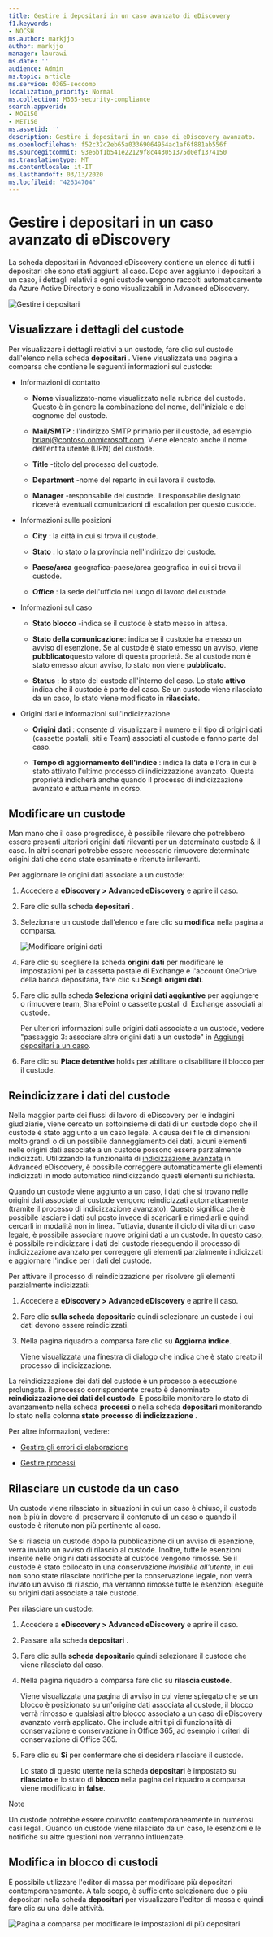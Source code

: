 ```yaml
---
title: Gestire i depositari in un caso avanzato di eDiscovery
f1.keywords:
- NOCSH
ms.author: markjjo
author: markjjo
manager: laurawi
ms.date: ''
audience: Admin
ms.topic: article
ms.service: O365-seccomp
localization_priority: Normal
ms.collection: M365-security-compliance
search.appverid:
- MOE150
- MET150
ms.assetid: ''
description: Gestire i depositari in un caso di eDiscovery avanzato.
ms.openlocfilehash: f52c32c2eb65a03369064954ac1af6f881ab556f
ms.sourcegitcommit: 93e6bf1b541e22129f8c443051375d0ef1374150
ms.translationtype: MT
ms.contentlocale: it-IT
ms.lasthandoff: 03/13/2020
ms.locfileid: "42634704"
---
```

# <a name="manage-custodians-in-an-advanced-ediscovery-case"></a>Gestire i depositari in un caso avanzato di eDiscovery

La scheda depositari in Advanced eDiscovery contiene un elenco di tutti i depositari che sono stati aggiunti al caso. Dopo aver aggiunto i depositari a un caso, i dettagli relativi a ogni custode vengono raccolti automaticamente da Azure Active Directory e sono visualizzabili in Advanced eDiscovery.

![Gestire i depositari](../media/CustodianDetails.PNG)

## <a name="view-custodian-details"></a>Visualizzare i dettagli del custode

Per visualizzare i dettagli relativi a un custode, fare clic sul custode dall'elenco nella scheda **depositari** . Viene visualizzata una pagina a comparsa che contiene le seguenti informazioni sul custode:

- Informazioni di contatto

  - **Nome** visualizzato-nome visualizzato nella rubrica del custode. Questo è in genere la combinazione del nome, dell'iniziale e del cognome del custode.
  
   - **Mail/SMTP** : l'indirizzo SMTP primario per il custode, ad esempio brianj@contoso.onmicrosoft.com. Viene elencato anche il nome dell'entità utente (UPN) del custode.

  - **Title** -titolo del processo del custode.

  - **Department** -nome del reparto in cui lavora il custode.

  - **Manager** -responsabile del custode. Il responsabile designato riceverà eventuali comunicazioni di escalation per questo custode.
  
- Informazioni sulle posizioni

  - **City** : la città in cui si trova il custode.

  - **Stato** : lo stato o la provincia nell'indirizzo del custode.

  - **Paese/area** geografica-paese/area geografica in cui si trova il custode.

  - **Office** : la sede dell'ufficio nel luogo di lavoro del custode.

- Informazioni sul caso

  - **Stato blocco** -indica se il custode è stato messo in attesa. 

  - **Stato della comunicazione**: indica se il custode ha emesso un avviso di esenzione. Se al custode è stato emesso un avviso, viene **pubblicato**questo valore di questa proprietà. Se al custode non è stato emesso alcun avviso, lo stato non viene **pubblicato**. 

  - **Status** : lo stato del custode all'interno del caso. Lo stato **attivo** indica che il custode è parte del caso. Se un custode viene rilasciato da un caso, lo stato viene modificato in **rilasciato**. 

- Origini dati e informazioni sull'indicizzazione

    - **Origini dati** : consente di visualizzare il numero e il tipo di origini dati (cassette postali, siti e Team) associati al custode e fanno parte del caso.

    - **Tempo di aggiornamento dell'indice** : indica la data e l'ora in cui è stato attivato l'ultimo processo di indicizzazione avanzato. Questa proprietà indicherà anche quando il processo di indicizzazione avanzato è attualmente in corso.


## <a name="edit-a-custodian"></a>Modificare un custode

Man mano che il caso progredisce, è possibile rilevare che potrebbero essere presenti ulteriori origini dati rilevanti per un determinato custode & il caso. In altri scenari potrebbe essere necessario rimuovere determinate origini dati che sono state esaminate e ritenute irrilevanti.

Per aggiornare le origini dati associate a un custode:

1. Accedere a **eDiscovery > Advanced eDiscovery** e aprire il caso.
  
2. Fare clic sulla scheda **depositari** .
  
3. Selezionare un custode dall'elenco e fare clic su **modifica** nella pagina a comparsa.

    ![Modificare origini dati](../media/EditCustodianDataSource.PNG)
  
4. Fare clic su scegliere la scheda **origini dati** per modificare le impostazioni per la cassetta postale di Exchange e l'account OneDrive della banca depositaria, fare clic su **Scegli origini dati**.
  
5. Fare clic sulla scheda **Seleziona origini dati aggiuntive** per aggiungere o rimuovere team, SharePoint o cassette postali di Exchange associati al custode. 

    Per ulteriori informazioni sulle origini dati associate a un custode, vedere "passaggio 3: associare altre origini dati a un custode" in [Aggiungi depositari a un caso](add-custodians-to-case.md#step-3-associate-additional-data-sources-to-a-custodian). 
  
6. Fare clic su **Place detentive** holds per abilitare o disabilitare il blocco per il custode.

## <a name="re-index-custodian-data"></a>Reindicizzare i dati del custode

Nella maggior parte dei flussi di lavoro di eDiscovery per le indagini giudiziarie, viene cercato un sottoinsieme di dati di un custode dopo che il custode è stato aggiunto a un caso legale. A causa dei file di dimensioni molto grandi o di un possibile danneggiamento dei dati, alcuni elementi nelle origini dati associate a un custode possono essere parzialmente indicizzati. Utilizzando la funzionalità di [indicizzazione avanzata](indexing-custodian-data.md) in Advanced eDiscovery, è possibile correggere automaticamente gli elementi indicizzati in modo automatico riindicizzando questi elementi su richiesta.

Quando un custode viene aggiunto a un caso, i dati che si trovano nelle origini dati associate al custode vengono reindicizzati automaticamente (tramite il processo di indicizzazione avanzato). Questo significa che è possibile lasciare i dati sul posto invece di scaricarli e rimediarli e quindi cercarli in modalità non in linea. Tuttavia, durante il ciclo di vita di un caso legale, è possibile associare nuove origini dati a un custode. In questo caso, è possibile reindicizzare i dati del custode rieseguendo il processo di indicizzazione avanzato per correggere gli elementi parzialmente indicizzati e aggiornare l'indice per i dati del custode.

Per attivare il processo di reindicizzazione per risolvere gli elementi parzialmente indicizzati:

1. Accedere a **eDiscovery > Advanced eDiscovery** e aprire il caso.

2. Fare clic **sulla scheda depositari**e quindi selezionare un custode i cui dati devono essere reindicizzati. 

3. Nella pagina riquadro a comparsa fare clic su **Aggiorna indice**.

   Viene visualizzata una finestra di dialogo che indica che è stato creato il processo di indicizzazione.

La reindicizzazione dei dati del custode è un processo a esecuzione prolungata. il processo corrispondente creato è denominato **reindicizzazione dei dati del custode**. È possibile monitorare lo stato di avanzamento nella scheda **processi** o nella scheda **depositari** monitorando lo stato nella colonna **stato processo di indicizzazione** .

Per altre informazioni, vedere:

- [Gestire gli errori di elaborazione](processing-data-for-case.md)

- [Gestire processi](managing-jobs-ediscovery20.md)

## <a name="release-a-custodian-from-a-case"></a>Rilasciare un custode da un caso

Un custode viene rilasciato in situazioni in cui un caso è chiuso, il custode non è più in dovere di preservare il contenuto di un caso o quando il custode è ritenuto non più pertinente al caso. 

Se si rilascia un custode dopo la pubblicazione di un avviso di esenzione, verrà inviato un avviso di rilascio al custode. Inoltre, tutte le esenzioni inserite nelle origini dati associate al custode vengono rimosse. Se il custode è stato collocato in una conservazione *invisibile all'utente*, in cui non sono state rilasciate notifiche per la conservazione legale, non verrà inviato un avviso di rilascio, ma verranno rimosse tutte le esenzioni eseguite su origini dati associate a tale custode.

Per rilasciare un custode: 

1. Accedere a **eDiscovery > Advanced eDiscovery** e aprire il caso.

2.  Passare alla scheda **depositari** .

3.  Fare clic sulla **scheda depositari**e quindi selezionare il custode che viene rilasciato dal caso.

4. Nella pagina riquadro a comparsa fare clic su **rilascia custode**.

   Viene visualizzata una pagina di avviso in cui viene spiegato che se un blocco è posizionato su un'origine dati associata al custode, il blocco verrà rimosso e qualsiasi altro blocco associato a un caso di eDiscovery avanzato verrà applicato. Che include altri tipi di funzionalità di conservazione e conservazione in Office 365, ad esempio i criteri di conservazione di Office 365.

5. Fare clic su **Sì** per confermare che si desidera rilasciare il custode. 

    Lo stato di questo utente nella scheda **depositari** è impostato su **rilasciato** e lo stato di **blocco** nella pagina del riquadro a comparsa viene modificato in **false**. 

> [!NOTE]
> Un custode potrebbe essere coinvolto contemporaneamente in numerosi casi legali. Quando un custode viene rilasciato da un caso, le esenzioni e le notifiche su altre questioni non verranno influenzate.

## <a name="bulk-edit-custodians"></a>Modifica in blocco di custodi

È possibile utilizzare l'editor di massa per modificare più depositari contemporaneamente. A tale scopo, è sufficiente selezionare due o più depositari nella scheda **depositari** per visualizzare l'editor di massa e quindi fare clic su una delle attività.

![Pagina a comparsa per modificare le impostazioni di più depositari](../media/AeDBulkEditCustodians.png)
